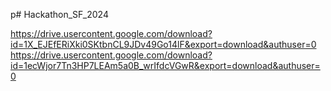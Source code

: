 p# Hackathon_SF_2024

https://drive.usercontent.google.com/download?id=1X_EJEfERiXki0SKtbnCL9JDv49Go14lF&export=download&authuser=0
https://drive.usercontent.google.com/download?id=1ecWjor7Tn3HP7LEAm5a0B_wrIfdcVGwR&export=download&authuser=0
